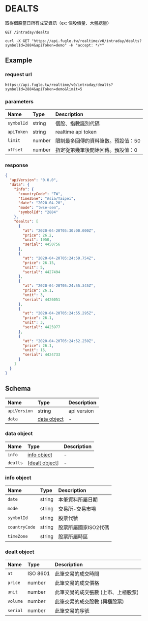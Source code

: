# DEALTS

取得個股當日所有成交資訊（ex: 個股價量、大盤總量）

```
GET /intraday/dealts
```

```
curl -X GET "https://api.fugle.tw/realtime/v0/intraday/dealts?symbolId=2884&apiToken=demo" -H "accept: */*"
```

## Example

### request url
```
https://api.fugle.tw/realtime/v0/intraday/dealts?symbolId=2884&apiToken=demo&limit=5
```

### parameters

| Name | Type | Description |
|:--|:--|:--|
|  `symbolId` | string | 個股、指數識別代碼 |
|  `apiToken` | string | realtime api token |
|  `limit` | number | 限制最多回傳的資料筆數。預設值：50 |
|  `offset` | number | 指定從第幾筆後開始回傳。預設值：0 |

### response
```json
{
  "apiVersion": "0.0.0",
  "data": {
    "info": {
      "countryCode": "TW",
      "timeZone": "Asia/Taipei",
      "date": "2020-04-20",
      "mode": "twse-sem",
      "symbolId": "2884"
    },
    "dealts": [
      {
        "at": "2020-04-20T05:30:00.000Z",
        "price": 26.2,
        "unit": 1950,
        "serial": 4450756
      },
      {
        "at": "2020-04-20T05:24:59.754Z",
        "price": 26.15,
        "unit": 5,
        "serial": 4427494
      },
      {
        "at": "2020-04-20T05:24:55.345Z",
        "price": 26.1,
        "unit": 3,
        "serial": 4426051
      },
      {
        "at": "2020-04-20T05:24:55.295Z",
        "price": 26.1,
        "unit": 3,
        "serial": 4425977
      },
      {
        "at": "2020-04-20T05:24:52.250Z",
        "price": 26.1,
        "unit": 15,
        "serial": 4424733
      }
    ]
  }
}
```

## Schema
| Name | Type | Description |
|:--|:--|:--|
|  `apiVersion` | string |  api version |
|  `data` | [data object](#data-object) |  - |

### data object
| Name | Type | Description |
|:--|:--|:--|
|  `info` | [info object](#info-object) | - |
|  `dealts` | [[dealt object](#dealt-object)] | -  |

### info object
| Name | Type | Description |
|:--|:--|:--|
|  `date` | string | 本筆資料所屬日期 |
|  `mode` | string | 交易所-交易市場 |
|  `symbolId` | string | 股票代號 |
|  `countryCode` | string | 股票所屬國家ISO2代碼 |
|  `timeZone` | string | 股票所屬時區 |

### dealt object
| Name | Type | Description |
|:--|:--|:--|
|  `at` | ISO 8601 | 此筆交易的成交時間 |
|  `price` | number | 此筆交易的成交價格 |
|  `unit` | number | 此筆交易的成交張數 (上市、上櫃股票) |
|  `volume` | number |  此筆交易的成交股數 (興櫃股票) |
|  `serial` | number |  此筆交易的序號 |
